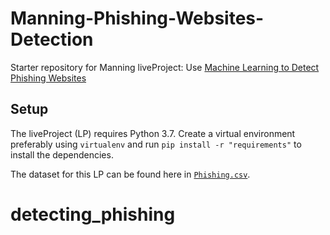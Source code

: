 # Manning-Phishing-Websites-Detection
Starter repository for Manning liveProject: Use [Machine Learning to Detect Phishing Websites](https://www.manning.com/liveproject/use-machine-learning-to-detect-phishing-websites?a_aid=pyimagesearch&a_bid=643ce05e)

## Setup

The liveProject (LP) requires Python 3.7. Create a virtual environment preferably using `virtualenv` and run `pip install -r "requirements"` to install the dependencies. 

The dataset for this LP can be found here in [`Phishing.csv`](https://github.com/sayakpaul/Manning-Phishing-Websites-Detection/blob/master/Phishing.csv). 
# detecting_phishing
